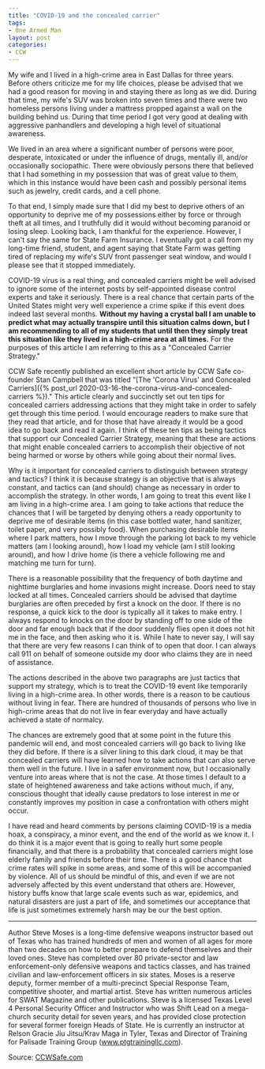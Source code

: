 ```yaml
---
title: "COVID-19 and the concealed carrier"
tags:
- One Armed Man
layout: post
categories:
- CCW
---
```


My wife and I lived in a high-crime area in East Dallas for three years. Before others criticize me for my life choices, please be advised that we had a good reason for moving in and staying there as long as we did. During that time, my wife's SUV was broken into seven times and there were two homeless persons living under a mattress propped against a wall on the building behind us. During that time period I got very good at dealing with aggressive panhandlers and developing a high level of situational awareness.

We lived in an area where a significant number of persons were poor, desperate, intoxicated or under the influence of drugs, mentally ill, and/or occasionally sociopathic. There were obviously persons there that believed that I had something in my possession that was of great value to them, which in this instance would have been cash and possibly personal items such as jewelry, credit cards, and a cell phone.

To that end, I simply made sure that I did my best to deprive others of an opportunity to deprive me of my possessions either by force or through theft at all times, and I truthfully did it would without becoming paranoid or losing sleep. Looking back, I am thankful for the experience. However, I can't say the same for State Farm Insurance. I eventually got a call from my long-time friend, student, and agent saying that State Farm was getting tired of replacing my wife's SUV front passenger seat window, and would I please see that it stopped immediately.

COVID-19 virus is a real thing, and concealed carriers might be well advised to ignore some of the internet posts by self-appointed disease control experts and take it seriously. There is a real chance that certain parts of the United States might very well experience a crime spike if this event does indeed last several months. **Without my having a crystal ball I am unable to predict what may actually transpire until this situation calms down, but I am recommending to all of my students that until then they simply treat this situation like they lived in a high-crime area at all times.** For the purposes of this article I am referring to this as a "Concealed Carrier Strategy."

CCW Safe recently published an excellent short article by CCW Safe co-founder Stan Campbell that was titled "[The 'Corona Virus' and Concealed Carriers]({% post_url 2020-03-16-the-corona-virus-and-concealed-carriers %})." This article clearly and succinctly set out ten tips for concealed carriers addressing actions that they might take in order to safely get through this time period. I would encourage readers to make sure that they read that article, and for those that have already it would be a good idea to go back and read it again. I think of these ten tips as being tactics that support our Concealed Carrier Strategy, meaning that these are actions that might enable concealed carriers to accomplish their objective of not being harmed or worse by others while going about their normal lives.

Why is it important for concealed carriers to distinguish between strategy and tactics? I think it is because strategy is an objective that is always constant, and tactics can (and should) change as necessary in order to accomplish the strategy. In other words, I am going to treat this event like I am living in a high-crime area. I am going to take actions that reduce the chances that I will be targeted by denying others a ready opportunity to deprive me of desirable items (in this case bottled water, hand sanitizer, toilet paper, and very possibly food). When purchasing desirable items where I park matters, how I move through the parking lot back to my vehicle matters (am I looking around), how I load my vehicle (am I still looking around), and how I drive home (is there a vehicle following me and matching me turn for turn).

There is a reasonable possibility that the frequency of both daytime and nighttime burglaries and home invasions might increase. Doors need to stay locked at all times. Concealed carriers should be advised that daytime burglaries are often preceded by first a knock on the door. If there is no response, a quick kick to the door is typically all it takes to make entry. I always respond to knocks on the door by standing off to one side of the door and far enough back that if the door suddenly flies open it does not hit me in the face, and then asking who it is. While I hate to never say, I will say that there are very few reasons I can think of to open that door. I can always call 911 on behalf of someone outside my door who claims they are in need of assistance.

The actions described in the above two paragraphs are just tactics that support my strategy, which is to treat the COVID-19 event like temporarily living in a high-crime area. In other words, there is a reason to be cautious without living in fear. There are hundred of thousands of persons who live in high-crime areas that do not live in fear everyday and have actually achieved a state of normalcy.

The chances are extremely good that at some point in the future this pandemic will end, and most concealed carriers will go back to living like they did before. If there is a silver lining to this dark cloud, it may be that concealed carriers will have learned how to take actions that can also serve them well in the future. I live in a safer environment now, but I occasionally venture into areas where that is not the case. At those times I default to a state of heightened awareness and take actions without much, if any, conscious thought that ideally cause predators to lose interest in me or constantly improves my position in case a confrontation with others might occur.

I have read and heard comments by persons claiming COVID-19 is a media hoax, a conspiracy, a minor event, and the end of the world as we know it. I do think it is a major event that is going to really hurt some people financially, and that there is a probability that concealed carriers might lose elderly family and friends before their time. There is a good chance that crime rates will spike in some areas, and some of this will be accompanied by violence. All of us should be mindful of this, and even if we are not adversely affected by this event understand that others are. However, history buffs know that large scale events such as war, epidemics, and natural disasters are just a part of life, and sometimes our acceptance that life is just sometimes extremely harsh may be our the best option.

---

Author Steve Moses is a long-time defensive weapons instructor based out of Texas who has trained hundreds of men and women of all ages for more than two decades on how to better prepare to defend themselves and their loved ones. Steve has completed over 80 private-sector and law enforcement-only defensive weapons and tactics classes, and has trained civilian and law-enforcement officers in six states. Moses is a reserve deputy, former member of a multi-precinct Special Response Team, competitive shooter, and martial artist. Steve has written numerous articles for SWAT Magazine and other publications. Steve is a licensed Texas Level 4 Personal Security Officer and Instructor who was Shift Lead on a mega-church security detail for seven years, and has provided close protection for several former foreign Heads of State. He is currently an instructor at Relson Gracie Jiu Jitsu/Krav Maga in Tyler, Texas and Director of Training for Palisade Training Group (www.ptgtrainingllc.com).

Source: [CCWSafe.com](https://ccwsafe.com/blog/31920)
